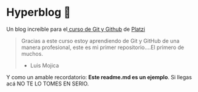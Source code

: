 # Hyperblog 💚
Un blog increíble para el[ curso de Git y Github](https://platzi.com/cursos/git-github/ " curso de Git y Github") de [Platzi](https://platzi.com/ "Platzi")
> Gracias a este curso estoy aprendiendo de Git y GitHub de una manera profesional, este es mi primer repositorio....El primero de muchos.
> - Luis Mojica 

Y como un amable recordatorio: **Este readme.md es un ejemplo**. Si llegas acá NO TE LO TOMES EN SERIO.
